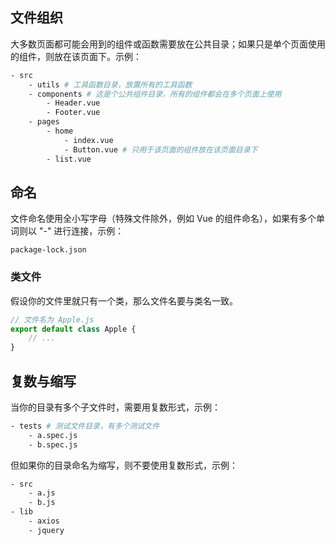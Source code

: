 ## 文件组织
大多数页面都可能会用到的组件或函数需要放在公共目录；如果只是单个页面使用的组件，则放在该页面下。示例：
```bash
- src
    - utils # 工具函数目录，放置所有的工具函数
    - components # 这是个公共组件目录，所有的组件都会在多个页面上使用
        - Header.vue
        - Footer.vue
    - pages
        - home
            - index.vue
            - Button.vue # 只用于该页面的组件放在该页面目录下
        - list.vue
```
## 命名
文件命名使用全小写字母（特殊文件除外，例如 Vue 的组件命名），如果有多个单词则以 "-" 进行连接，示例：
```
package-lock.json
```

### 类文件
假设你的文件里就只有一个类，那么文件名要与类名一致。
```js
// 文件名为 Apple.js
export default class Apple {
    // ...
}
```
## 复数与缩写
当你的目录有多个子文件时，需要用复数形式，示例：
```bash
- tests # 测试文件目录，有多个测试文件
    - a.spec.js
    - b.spec.js
```
但如果你的目录命名为缩写，则不要使用复数形式，示例：
```bash
- src
    - a.js
    - b.js
- lib
    - axios
    - jquery
```